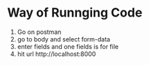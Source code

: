 # Way of Runnging Code
1. Go on postman
2. go to body and select form-data
3. enter fields and one fields is for file 
4. hit url http://localhost:8000

